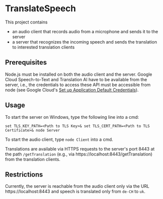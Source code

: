 # TranslateSpeech #
This project contains
- an audio client that records audio from a microphone and sends it to the server
- a server that recognizes the incoming speech and sends the translation to interested translation clients

## Prerequisites ##

Node.js must be installed on both the audio client and the server. Google Cloud Speech-to-Text and Translation AI have to be available from the server, i.e., the credentials to access these API must be accessible from node (see Google Cloud's [Set up Application Default Credentials](https://cloud.google.com/docs/authentication/provide-credentials-adc)).

## Usage ##

To start the server on Windows, type the following line into a cmd:

`set TLS_KEY_PATH=<Path to TLS Key>& set TLS_CERT_PATH=<Path to TLS Certificate>& node Server`

To start the audio client, type `node Client` into a cmd.

Translations are available via HTTPS requests to the server's port 8443 at the path `/getTranslation` (e.g., via https://localhost:8443/getTranslation) from the translation clients.

## Restrictions ##

Currently, the server is reachable from the audio client only via the URL https://localhost:8443 and speech is translated only from `de-CH` to `uk`.